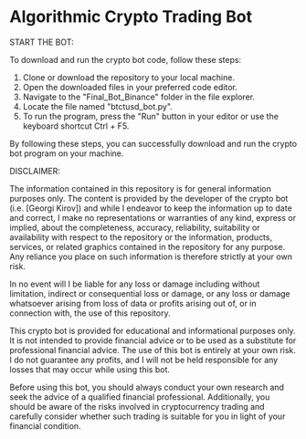 # Algorithmic Crypto Trading Bot

START THE BOT:

To download and run the crypto bot code, follow these steps:

1. Clone or download the repository to your local machine.
2. Open the downloaded files in your preferred code editor.
3. Navigate to the "Final_Bot_Binance" folder in the file explorer.
4. Locate the file named "btctusd_bot.py".
5. To run the program, press the "Run" button in your editor or use the keyboard shortcut Ctrl + F5.

By following these steps, you can successfully download and run the crypto bot program on your machine.

DISCLAIMER:

The information contained in this repository is for general information purposes only. The content is provided by the developer of the crypto bot (i.e. [Georgi Kirov]) and while I endeavor to keep the information up to date and correct, I make no representations or warranties of any kind, express or implied, about the completeness, accuracy, reliability, suitability or availability with respect to the repository or the information, products, services, or related graphics contained in the repository for any purpose. Any reliance you place on such information is therefore strictly at your own risk.

In no event will I be liable for any loss or damage including without limitation, indirect or consequential loss or damage, or any loss or damage whatsoever arising from loss of data or profits arising out of, or in connection with, the use of this repository.

This crypto bot is provided for educational and informational purposes only. It is not intended to provide financial advice or to be used as a substitute for professional financial advice. The use of this bot is entirely at your own risk. I do not guarantee any profits, and I will not be held responsible for any losses that may occur while using this bot.

Before using this bot, you should always conduct your own research and seek the advice of a qualified financial professional. Additionally, you should be aware of the risks involved in cryptocurrency trading and carefully consider whether such trading is suitable for you in light of your financial condition.


